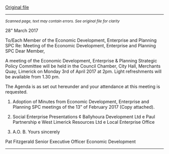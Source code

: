 [Original file](https://beta.limerick.ie/sites/default/files/media/documents/2017-04/agenda_-_econimic_development_enterprise_and_planning_spc_-_3rd_april_2017.pdf)

---
*<small>Scanned page, text may contain errors. See original file for clarity</small>*  

28" March 2017

To/Each Member of the Economic Development, Enterprise and Planning
SPC
Re: Meeting of the Economic Development, Enterprise and Planning SPC
Dear Member,

A meeting of the Economic Development, Enterprise & Planning Strategic Policy
Committee will be held in the Council Chamber, City Hall, Merchants Quay,
Limerick on Monday 3rd of April 2017 at 2pm. Light refreshments will be
available from 1.30 pm.

The Agenda is as set out hereunder and your attendance at this meeting is
requested.

1. Adoption of Minutes from Economic Development, Enterprise and
Planning SPC meetings of the 13” of February 2017 (Copy attached).

2. Social Enterprise Presentations
¢ Ballyhoura Development Ltd
e Paul Partnership
e West Limerick Resources Ltd
e Local Enterprise Office

3. A.O. B.
Yours sincerely

Pat Fitzgerald
Senior Executive Officer
Economic Development


---
